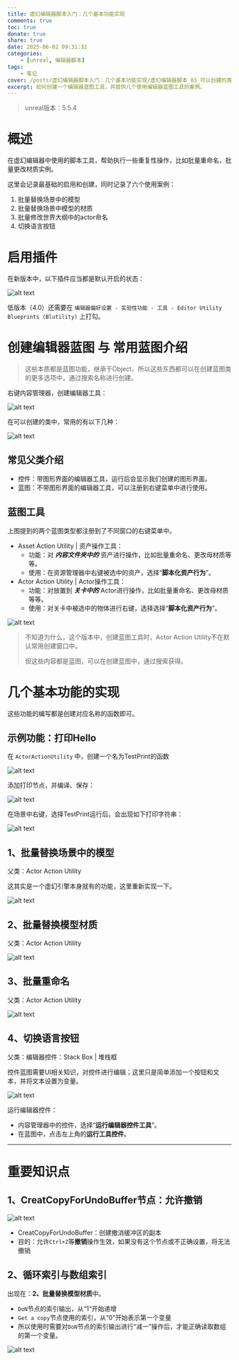 ```yaml
---
title: 虚幻编辑器脚本入门：几个基本功能实现
comments: true
toc: true
donate: true
share: true
date: 2025-06-02 09:31:32
categories:
    - [unreal, 编辑器脚本]
tags:
    - 笔记
cover: /posts/虚幻编辑器脚本入门：几个基本功能实现/虚幻编辑器脚本_03_可以创建的类型.jpg
excerpt: 如何创建一个编辑器蓝图工具，并提供几个使用编辑器蓝图工具的案例。
---
```

> unreal版本：5.5.4

# 概述

在虚幻编辑器中使用的脚本工具，帮助执行一些重复性操作，比如批量重命名，批量更改材质实例。

这里会记录最基础的启用和创建，同时记录了六个使用案例：
1. 批量替换场景中的模型
2. 批量替换场景中模型的材质
3. 批量修改世界大纲中的actor命名
4. 切换语言按钮

# 启用插件

在新版本中，以下插件应当都是默认开启的状态：

![alt text](虚幻编辑器脚本入门：几个基本功能实现/虚幻编辑器脚本_01_启用插件.jpg)

低版本（4.0）还需要在 `编辑器偏好设置 - 实验性功能 - 工具 - Editor Utility Blueprints (Blutility)` 上打勾。

# **创建**编辑器蓝图 与 常用蓝图**介绍**

> 这些本质都是蓝图功能，继承于Object，所以这些东西都可以在创建蓝图类的更多选项中，通过搜索名称进行创建。

右键内容管理器，创建编辑器工具：

![alt text](虚幻编辑器脚本入门：几个基本功能实现/虚幻编辑器脚本_02_创建编辑器工具蓝图.jpg)

在可以创建的类中，常用的有以下几种：

![alt text](虚幻编辑器脚本入门：几个基本功能实现/虚幻编辑器脚本_03_可以创建的类型.jpg)

## 常见父类介绍
- 控件：带图形界面的编辑器工具，运行后会显示我们创建的图形界面。
- 蓝图：不带图形界面的编辑器工具，可以注册到右键菜单中进行使用。

## 蓝图工具

上图提到的两个蓝图类型都注册到了不同窗口的右键菜单中。

- Asset Action Utility | 资产操作工具：
  - 功能：对 ***内容文件夹中的*** 资产进行操作，比如批量重命名、更改母材质等等。
  - 使用：在资源管理器中右键被选中的资产，选择“**脚本化资产行为**”。
- Actor Action Utility | Actor操作工具：
  - 功能：对放置到 ***关卡中的*** Actor进行操作，比如批量重命名、更改母材质等等。
  - 使用：对关卡中被选中的物体进行右键，选择选择“**脚本化资产行为**”。

![alt text](虚幻编辑器脚本入门：几个基本功能实现/虚幻编辑器脚本_04_执行蓝图脚本.jpg)

> 不知道为什么，这个版本中，创建蓝图工具时，Actor Action Utility不在默认常用创建窗口中。
>
> 但这些内容都是蓝图，可以在创建蓝图中，通过搜索获得。
# 几个基本功能的实现
这些功能的编写都是创建对应名称的函数即可。
## 示例功能：打印Hello

在 `ActorActionUtility` 中，创建一个名为TestPrint的函数

![alt text](虚幻编辑器脚本入门：几个基本功能实现/虚幻编辑器脚本_05_打印函数_创建.jpg)

添加打印节点，并编译、保存：

![alt text](虚幻编辑器脚本入门：几个基本功能实现/虚幻编辑器脚本_06_打印函数_编写.jpg)

在场景中右键，选择TestPrint运行后，会出现如下打印字符串：

![alt text](虚幻编辑器脚本入门：几个基本功能实现/虚幻编辑器脚本_07_运行Print示例.jpg)

## 1、批量替换场景中的模型

父类：Actor Action Utility

这其实是一个虚幻引擎本身就有的功能，这里重新实现一下。

![alt text](虚幻编辑器脚本入门：几个基本功能实现/虚幻编辑器脚本_08_批量替换网格体蓝图.jpg)

## 2、批量替换模型材质

父类：Actor Action Utility

![alt text](虚幻编辑器脚本入门：几个基本功能实现/虚幻编辑器脚本_09_批量替换模型材质.jpg)

## 3、批量重命名

父类：Actor Action Utility

![alt text](虚幻编辑器脚本入门：几个基本功能实现/虚幻编辑器脚本_10_批量重命名.jpg)

## 4、切换语言按钮

父类：编辑器控件：Stack Box | 堆栈框

控件蓝图需要UI相关知识，对控件进行编辑；这里只是简单添加一个按钮和文本，并将文本设置为变量。

![alt text](虚幻编辑器脚本入门：几个基本功能实现/虚幻编辑器脚本_11_切换语言按钮.jpg)

运行编辑器控件：
- 内容管理器中的控件，选择“**运行编辑器控件工具**”。
- 在蓝图中，点击左上角的**运行工具控件**。

---
# 重要知识点

## 1、CreatCopyForUndoBuffer节点：允许撤销

![alt text](虚幻编辑器脚本入门：几个基本功能实现/虚幻编辑器脚本_b01_CreatCopyForUndoBuffer.jpg)

- CreatCopyForUndoBuffer：创建撤消缓冲区的副本
- 目的：允许`Ctrl+Z`等**撤销**操作生效，如果没有这个节点或不正确设置，将无法撤销

## 2、循环索引与数组索引

出现在：**2、批量替换模型材质**中。

- `DoN`节点的索引输出，从“1”开始递增
- `Get a copy`节点使用的索引，从“0”开始表示第一个变量
- 所以使用时需要对`DoN`节点的索引输出进行“减一”操作后，才能正确读取数组的第一个变量。

![alt text](虚幻编辑器脚本入门：几个基本功能实现/虚幻编辑器脚本_b02_两个索引.jpg)